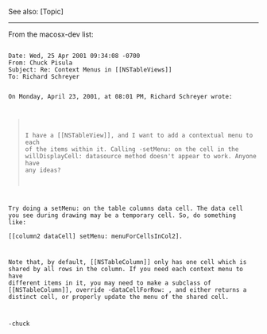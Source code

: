 

See also:
[Topic]

----

From the macosx-dev list:

<code>
Date: Wed, 25 Apr 2001 09:34:08 -0700
From: Chuck Pisula <chuck at apple.com>
Subject: Re: Context Menus in [[NSTableViews]]
To: Richard Schreyer <richards9 at mac.com>

On Monday, April 23, 2001, at 08:01 PM, Richard Schreyer wrote:

> I have a [[NSTableView]], and I want to add a contextual menu to each of 
> the items within it.  Calling -setMenu: on the cell in the 
> willDisplayCell: datasource method doesn't appear to work.  Anyone have 
> any ideas?

Try doing a setMenu: on the table columns data cell.  The data cell you 
see during drawing may be a temporary cell.  So, do something like:  
[[column2 dataCell] setMenu: menuForCellsInCol2].

Note that, by default, [[NSTableColumn]] only has one cell which is shared 
by all rows in the column.  If you need each context menu to have 
different items in it, you may need to make a subclass of [[NSTableColumn]], 
override -dataCellForRow: , and either returns a distinct cell, or 
properly update the menu of the shared cell.

-chuck
</code>